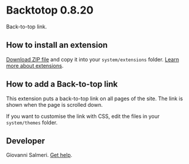 Backtotop 0.8.20
=================
Back-to-top link.

<p align="SCREENSHOT.png?raw=true" alt="Screenshot"></p>

## How to install an extension

[Download ZIP file](https://github.com/GiovanniSalmeri/yellow-backtotop/archive/refs/heads/main.zip) and copy it into your `system/extensions` folder. [Learn more about extensions](https://github.com/annaesvensson/yellow-update).

## How to add a Back-to-top link

This extension puts a back-to-top link on all pages of the site. The link is shown when the page is scrolled down.

If you want to customise the link with CSS, edit the files in your `system/themes` folder.

## Developer

Giovanni Salmeri. [Get help](https://datenstrom.se/yellow/help/).
